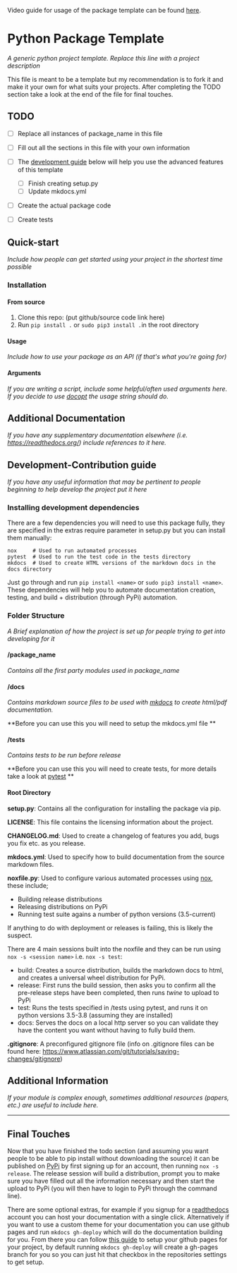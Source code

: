 Video guide for usage of the package template can be found [here](https://www.youtube.com/watch?v=6j1I3mC0BR0).

# Python Package Template

*A generic python project template. Replace this line with a project description*



This file is meant to be a template but my recommendation is to fork it and make it your own for what suits your projects. After completing the TODO section take a look at the end of the file for final touches.



## TODO

- [ ] Replace all instances of package_name in this file
- [ ] Fill out all the sections in this file with your own information
- [ ] The [development guide](#development-contribution-guide) below will help you use the advanced features of this template
    - [ ] Finish creating setup.py
    - [ ] Update mkdocs.yml
- [ ] Create the actual package code
- [ ] Create tests



## Quick-start

*Include how people can get started using your project in the shortest time possible*



### Installation

#### From source

1. Clone this repo: (put github/source code link here)
2. Run ```pip install .``` or ```sudo pip3 install .```in the root directory



#### Usage

*Include how to use your package as an API (if that's what you're going for)*



#### Arguments

*If you are writing a script, include some helpful/often used arguments here. If you decide to use [docopt](http://docopt.org/) the usage string should do.* 



## Additional Documentation

*If you have any supplementary documentation elsewhere (i.e. https://readthedocs.org/) include references to it here.*



## Development-Contribution guide

*If you have any useful information that may be pertinent to people beginning to help develop the project put it here*



### Installing development dependencies

There are a few dependencies you will need to use this package fully, they are specified in the extras require parameter in setup.py but you can install them manually:

```
nox   	# Used to run automated processes
pytest 	# Used to run the test code in the tests directory
mkdocs	# Used to create HTML versions of the markdown docs in the docs directory
```

Just go through and run ```pip install <name>``` or ```sudo pip3 install <name>```. These dependencies will help you to automate documentation creation, testing, and build + distribution (through PyPi) automation.



### Folder Structure

*A Brief explanation of how the project is set up for people trying to get into developing for it*



#### /package_name

*Contains all the first party modules used in package_name*



#### /docs

*Contains markdown source files to be used with [mkdocs](https://www.mkdocs.org/) to create html/pdf documentation.* 

**Before you can use this you will need to setup the mkdocs.yml file **



#### /tests

*Contains tests to be run before release* 

**Before you can use this you will need to create tests, for more details take a look at [pytest](https://docs.pytest.org/en/latest/) **



#### Root Directory

**setup.py**: Contains all the configuration for installing the package via pip.



**LICENSE**: This file contains the licensing information about the project.



**CHANGELOG.md**: Used to create a changelog of features you add, bugs you fix etc. as you release.



**mkdocs.yml**: Used to specify how to build documentation from the source markdown files.



**noxfile.py**: Used to configure various automated processes using [nox](https://nox.readthedocs.io/en/stable/), these include;

- Building release distributions
- Releasing distributions on PyPi
- Running test suite agains a number of python versions (3.5-current)

If anything to do with deployment or releases is failing, this is likely the suspect.



There are 4 main sessions built into the noxfile and they can be run using ```nox -s <session name>``` i.e. ```nox -s test```:

- build: Creates a source distribution, builds the markdown docs to html, and creates a universal wheel distribution for PyPi.
- release: First runs the build session, then asks you to confirm all the pre-release steps have been completed, then runs *twine* to upload to PyPi
- test: Runs the tests specified in /tests using pytest, and runs it on python versions 3.5-3.8 (assuming they are installed)
- docs: Serves the docs on a local http server so you can validate they have the content you want without having to fully build them.



**.gitignore**: A preconfigured gitignore file (info on .gitignore files can be found here: https://www.atlassian.com/git/tutorials/saving-changes/gitignore)



## Additional Information

*If your module is complex enough, sometimes additional resources (papers, etc.) are useful to include here.*





---

## Final Touches

Now that you have finished the todo section (and assuming you want people to be able to pip install without downloading the source) it can be published on [PyPi](https://pypi.org/) by first signing up for an account, then running ```nox -s release```. The release session will build a distribution, prompt you to make sure you have filled out all the information necessary and then start the upload to PyPi (you will then have to login to PyPi through the command line).



There are some optional extras, for example if you signup for a [readthedocs](https://readthedocs.org/) account you can host your documentation with a single click. Alternatively if you want to use a custom theme for your documentation you can use github pages and run ```mkdocs gh-deploy``` which will do the documentation building for you. From there you can follow [this guide](https://help.github.com/en/github/working-with-github-pages/configuring-a-publishing-source-for-your-github-pages-site) to setup your github pages for your project, by default running ```mkdocs gh-deploy``` will create a gh-pages branch for you so you can just hit that checkbox in the repositories settings to get setup.